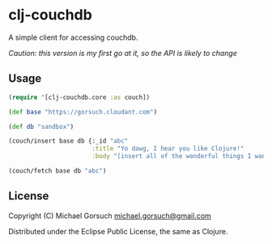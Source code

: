 # clj-couchdb

A simple client for accessing couchdb.  

*Caution: this version is my first go at it, so the API is likely to change*

## Usage

````clojure
(require '[clj-couchdb.core :as couch])

(def base "https://gorsuch.cloudant.com")

(def db "sandbox")

(couch/insert base db {:_id "abc"
		               :title "Yo dawg, I hear you like Clojure!" 
                       :body "[insert all of the wonderful things I want to say about Clojure here]"})

(couch/fetch base db "abc")
````

## License

Copyright (C) Michael Gorsuch <michael.gorsuch@gmail.com>

Distributed under the Eclipse Public License, the same as Clojure.
